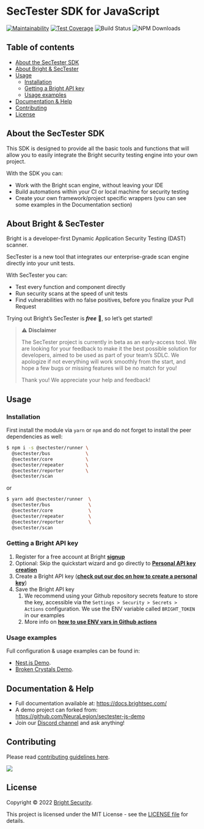 # SecTester SDK for JavaScript

[![Maintainability](https://api.codeclimate.com/v1/badges/a5f72ececc9b0f402802/maintainability)](https://codeclimate.com/github/NeuraLegion/sectester-js/maintainability)
[![Test Coverage](https://api.codeclimate.com/v1/badges/a5f72ececc9b0f402802/test_coverage)](https://codeclimate.com/github/NeuraLegion/sectester-js/test_coverage)
![Build Status](https://github.com/NeuraLegion/sectester-js/actions/workflows/coverage.yml/badge.svg?branch=master&event=push)
![NPM Downloads](https://img.shields.io/npm/dw/@sectester/core)

## Table of contents

- [About the SecTester SDK](#about-the-sectester-sdk)
- [About Bright & SecTester](#about-bright--sectester)
- [Usage](#usage)
  - [Installation](#installation)
  - [Getting a Bright API key](#getting-a-bright-api-key)
  - [Usage examples](#usage-examples)
- [Documentation & Help](#documentation--help)
- [Contributing](#contributing)
- [License](#license)

## About the SecTester SDK

This SDK is designed to provide all the basic tools and functions that will allow you to easily integrate the Bright security testing engine into your own project.

With the SDK you can:

- Work with the Bright scan engine, without leaving your IDE
- Build automations within your CI or local machine for security testing
- Create your own framework/project specific wrappers (you can see some examples in the Documentation section)

## About Bright & SecTester

Bright is a developer-first Dynamic Application Security Testing (DAST) scanner.

SecTester is a new tool that integrates our enterprise-grade scan engine directly into your unit tests.

With SecTester you can:

- Test every function and component directly
- Run security scans at the speed of unit tests
- Find vulnerabilities with no false positives, before you finalize your Pull Request

Trying out Bright’s SecTester is _**free**_ 💸, so let’s get started!

> ⚠️ **Disclaimer**
>
> The SecTester project is currently in beta as an early-access tool. We are looking for your feedback to make it the best possible solution for developers, aimed to be used as part of your team’s SDLC. We apologize if not everything will work smoothly from the start, and hope a few bugs or missing features will be no match for you!
>
> Thank you! We appreciate your help and feedback!

## Usage

### Installation

First install the module via `yarn` or `npm` and do not forget to install the peer dependencies as well:

```bash
$ npm i -s @sectester/runner \
  @sectester/bus             \
  @sectester/core            \
  @sectester/repeater        \
  @sectester/reporter        \
  @sectester/scan
```

or

```bash
$ yarn add @sectester/runner  \
  @sectester/bus              \
  @sectester/core             \
  @sectester/repeater         \
  @sectester/reporter         \
  @sectester/scan
```

### Getting a Bright API key

1.  Register for a free account at Bright [**signup**](https://app.neuralegion.com/signup)
2.  Optional: Skip the quickstart wizard and go directly to [**Personal API key creation**](https://app.neuralegion.com/profile)
3.  Create a Bright API key ([**check out our doc on how to create a personal key**](https://docs.brightsec.com/docs/manage-your-personal-account#manage-your-personal-api-keys-authentication-tokens))
4.  Save the Bright API key
    1.  We recommend using your Github repository secrets feature to store the key, accessible via the `Settings > Security > Secrets > Actions` configuration. We use the ENV variable called `BRIGHT_TOKEN` in our examples
    2.  More info on [**how to use ENV vars in Github actions**](https://docs.github.com/en/actions/learn-github-actions/environment-variables)

### Usage examples

Full configuration & usage examples can be found in:

- [Nest.js Demo](https://github.com/NeuraLegion/sectester-js-demo).
- [Broken Crystals Demo](https://github.com/NeuraLegion/sectester-js-demo-broken-crystals).

## Documentation & Help

- Full documentation available at: https://docs.brightsec.com/
- A demo project can forked from: https://github.com/NeuraLegion/sectester-js-demo
- Join our [Discord channel](https://discord.gg/jy9BB7twtG) and ask anything!

## Contributing

Please read [contributing guidelines here](./CONTRIBUTING.md).

<a href="https://github.com/NeuraLegion/sectester-js/graphs/contributors">
  <img src="https://contrib.rocks/image?repo=NeuraLegion/sectester-js"/>
</a>

## License

Copyright © 2022 [Bright Security](https://brightsec.com/).

This project is licensed under the MIT License - see the [LICENSE file](LICENSE) for details.
